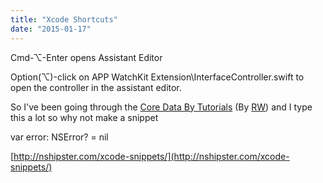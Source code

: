 ```yaml
---
title: "Xcode Shortcuts"
date: "2015-01-17"
---
```


Cmd-⌥-Enter opens Assistant Editor

Option(⌥)-click on APP WatchKit Extension\\InterfaceController.swift to open the controller in the assistant editor.

So I've been going through the [Core Data By Tutorials](http://www.raywenderlich.com/store/core-data-by-tutorials) (By [RW](http://www.raywenderlich.com/)) and I type this a lot so why not make a snippet

var error: NSError? = nil

[http://nshipster.com/xcode-snippets/](http://nshipster.com/xcode-snippets/)
